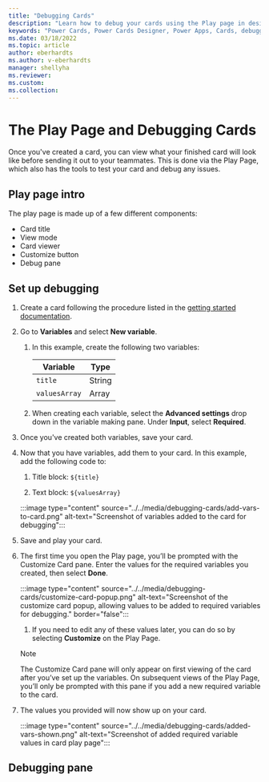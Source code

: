 ```yaml
---
title: "Debugging Cards"
description: "Learn how to debug your cards using the Play page in designer"
keywords: "Power Cards, Power Cards Designer, Power Apps, Cards, debugging, play page"
ms.date: 03/18/2022
ms.topic: article
author: eberhardts
ms.author: v-eberhardts
manager: shellyha
ms.reviewer: 
ms.custom: 
ms.collection: 
---
```


# The Play Page and Debugging Cards

Once you've created a card, you can view what your finished card will look like before sending it out to your teammates. This is done via the Play Page, which also has the tools to test your card and debug any issues.

## Play page intro

The play page is made up of a few different components:

- Card title
- View mode
- Card viewer
- Customize button
- Debug pane

## Set up debugging

1. Create a card following the procedure listed in the [getting started documentation](../../get-started-designer/setup-designer.md).

1. Go to **Variables** and select **New variable**.

   1. In this example, create the following two variables:

      | Variable      | Type   |
      | ------------- | ------ |
      | `title`       | String |
      | `valuesArray` | Array  |

   1. When creating each variable, select the **Advanced settings** drop down in the variable making pane. Under **Input**, select **Required**.

1. Once you've created both variables, save your card.

1. Now that you have variables, add them to your card. In this example, add the following code to:

   1. Title block: `${title}`

   1. Text block: `${valuesArray}`

    :::image type="content" source="../../media/debugging-cards/add-vars-to-card.png" alt-text="Screenshot of variables added to the card for debugging":::

1. Save and play your card.

1. The first time you open the Play page, you’ll be prompted with the Customize Card pane. Enter the values for the required variables you created, then select **Done**.

    :::image type="content" source="../../media/debugging-cards/customize-card-popup.png" alt-text="Screenshot of the customize card popup, allowing values to be added to required variables for debugging." border="false":::

   1. If you need to edit any of these values later, you can do so by selecting **Customize** on the Play Page.

   > [!NOTE]
   > The Customize Card pane will only appear on first viewing of the card after you’ve set up the variables. On subsequent views of the Play Page, you’ll only be prompted with this pane if you add a new required variable to the card.

1. The values you provided will now show up on your card.

    :::image type="content" source="../../media/debugging-cards/added-vars-shown.png" alt-text="Screenshot of added required variable values in card play page":::

## Debugging pane


